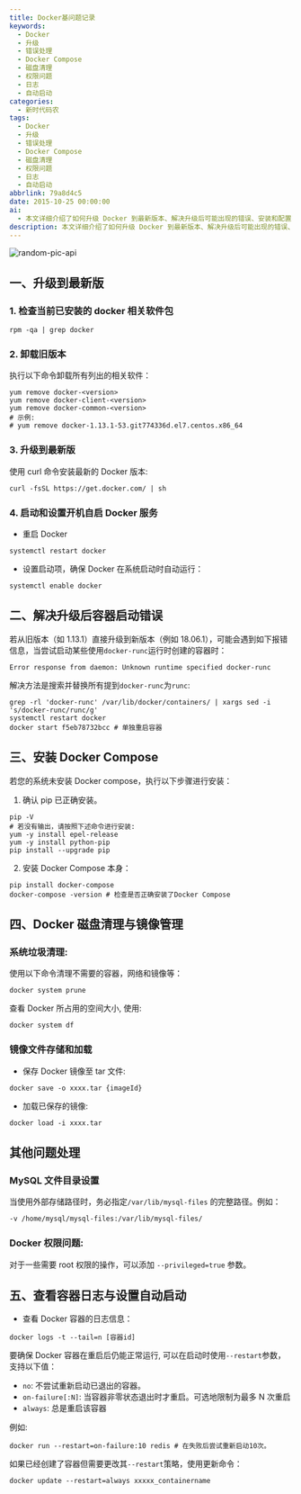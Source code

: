 ```yaml
---
title: Docker基问题记录
keywords:
  - Docker
  - 升级
  - 错误处理
  - Docker Compose
  - 磁盘清理
  - 权限问题
  - 日志
  - 自动启动
categories:
  - 新时代码农
tags:
  - Docker
  - 升级
  - 错误处理
  - Docker Compose
  - 磁盘清理
  - 权限问题
  - 日志
  - 自动启动
abbrlink: 79a8d4c5
date: 2015-10-25 00:00:00
ai:
  - 本文详细介绍了如何升级 Docker 到最新版本、解决升级后可能出现的错误、安装和配置 Docker Compose。此外，还涵盖了磁盘清理与镜像管理、处理其他常见问题以及查看容器日志和设置自动启动等技巧。
description: 本文详细介绍了如何升级 Docker 到最新版本、解决升级后可能出现的错误、安装和配置 Docker Compose。此外，还涵盖了磁盘清理与镜像管理、处理其他常见问题以及查看容器日志和设置自动启动等技巧。
---
```


<!-- markdownlint-disable-next-line MD033 -->
<meta name="referrer" content="no-referrer"/>

![random-pic-api](https://api.dong4j.ink:1024/cover?spm={{spm}})

## 一、升级到最新版

### 1. 检查当前已安装的 docker 相关软件包

```shell
rpm -qa | grep docker
```

### 2. 卸载旧版本

执行以下命令卸载所有列出的相关软件：

```shell
yum remove docker-<version>
yum remove docker-client-<version>
yum remove docker-common-<version>
# 示例:
# yum remove docker-1.13.1-53.git774336d.el7.centos.x86_64
```

### 3. 升级到最新版

使用 curl 命令安装最新的 Docker 版本:

```shell
curl -fsSL https://get.docker.com/ | sh
```

### 4. 启动和设置开机自启 Docker 服务

- 重启 Docker

```shell
systemctl restart docker
```

- 设置启动项，确保 Docker 在系统启动时自动运行：

```shell
systemctl enable docker
```

## 二、解决升级后容器启动错误

若从旧版本（如 1.13.1）直接升级到新版本（例如 18.06.1），可能会遇到如下报错信息，当尝试启动某些使用`docker-runc`运行时创建的容器时：

```shell
Error response from daemon: Unknown runtime specified docker-runc
```

解决方法是搜索并替换所有提到`docker-runc`为`runc`:

```shell
grep -rl 'docker-runc' /var/lib/docker/containers/ | xargs sed -i 's/docker-runc/runc/g'
systemctl restart docker
docker start f5eb78732bcc # 单独重启容器
```

## 三、安装 Docker Compose

若您的系统未安装 Docker compose，执行以下步骤进行安装：

1. 确认 pip 已正确安装。

```shell
pip -V
# 若没有输出，请按照下述命令进行安装:
yum -y install epel-release
yum -y install python-pip
pip install --upgrade pip
```

2. 安装 Docker Compose 本身：

```shell
pip install docker-compose
docker-compose -version # 检查是否正确安装了Docker Compose
```

## 四、Docker 磁盘清理与镜像管理

### 系统垃圾清理:

使用以下命令清理不需要的容器，网络和镜像等：

```shell
docker system prune
```

查看 Docker 所占用的空间大小, 使用:

```shell
docker system df
```

### 镜像文件存储和加载

- 保存 Docker 镜像至 tar 文件:

```shell
docker save -o xxxx.tar {imageId}
```

- 加载已保存的镜像:

```shell
docker load -i xxxx.tar
```

## 其他问题处理

### MySQL 文件目录设置

当使用外部存储路径时，务必指定`/var/lib/mysql-files` 的完整路径。例如：

```shell
-v /home/mysql/mysql-files:/var/lib/mysql-files/
```

### Docker 权限问题:

对于一些需要 root 权限的操作，可以添加 `--privileged=true` 参数。

## 五、查看容器日志与设置自动启动

- 查看 Docker 容器的日志信息：

```shell
docker logs -t --tail=n [容器id]
```

要确保 Docker 容器在重启后仍能正常运行, 可以在启动时使用`--restart`参数，支持以下值：

- `no`: 不尝试重新启动已退出的容器。
- `on-failure[:N]`: 当容器非零状态退出时才重启。可选地限制为最多 N 次重启
- `always`: 总是重启该容器

例如:

```shell
docker run --restart=on-failure:10 redis # 在失败后尝试重新启动10次。
```

如果已经创建了容器但需要更改其`--restart`策略，使用更新命令：

```shell
docker update --restart=always xxxxx_containername
```
